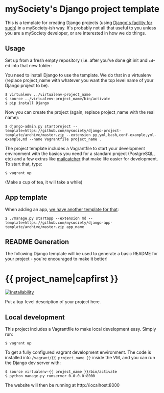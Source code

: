 [//]: # ({% comment "This weird comment is a hacky way to provide both a README for the template and a template for the README. Markdown will ignore this and Django's templating will ignore everything until the matching endcomment tag." %})

mySociety's Django project template
===================================

This is a template for creating Django projects (using [Django's facility for
such](https://docs.djangoproject.com/en/1.9/ref/django-admin/#cmdoption-startproject--template))
in a mySociety-ish way. It's probably not all that useful to you unless you
are a mySociety developer, or are interested in how we do things.

Usage
-----
Set up from a fresh empty repository (i.e. after you've done git init and
`cd`-ed into that new folder:

You need to install Django to use the template. We do that in a virtualenv
(replace project_name with whatever you want the top level name of your Django
project to be).

```
$ virtualenv ../virtualenv-project_name
$ source ../virtualenv-project_name/bin/activate
$ pip install Django
```

Now you can create the project (again, replace project_name with the real name):

```
$ django-admin.py startproject --template=https://github.com/mysociety/django-project-template/archive/master.zip --extension py,yml,bash,conf-example,yml-example,md --name Vagrantfile project_name .
```

The project template includes a Vagrantfile to start your development
environment with the basics you need for a standard project (PostgreSQL, etc)
and a few extras like [mailcatcher](https://mailcatcher.me/) that make life
easier for development. To start that, type:

```
$ vagrant up
```

(Make a cup of tea, it will take a while)

App template
------------
When adding an app, [we have another template for that](https://github.com/mysociety/django-app-template):

```
$ ./manage.py startapp --extension md --template=https://github.com/mysociety/django-app-template/archive/master.zip app_name
```

README Generation
-----------------

The following Django template will be used to generate a basic README for your
project - you're encouraged to make it better!

[//]: # ({% endcomment %}you can delete this line, it's a hack from the project template)
{{ project_name|capfirst }}
===========================

[![Installability](http://img.shields.io/badge/installability-gold-ffd700.svg)]()

Put a top-level description of your project here.

Local development
-----------------

This project includes a Vagrantfile to make local development easy.
Simply run:

    $ vagrant up

To get a fully configured vagrant development environment. The code is
installed into `/vagrant/{{ project_name }}` inside the VM, and you can run
the Django dev server with:

    $ source virtualenv-{{ project_name }}/bin/activate
    $ python manage.py runserver 0.0.0.0:8000

The website will then be running at http://localhost:8000
